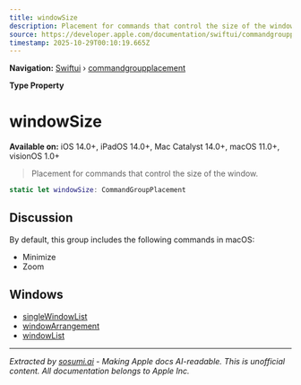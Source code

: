 ```yaml
---
title: windowSize
description: Placement for commands that control the size of the window.
source: https://developer.apple.com/documentation/swiftui/commandgroupplacement/windowsize
timestamp: 2025-10-29T00:10:19.665Z
---
```


**Navigation:** [Swiftui](/documentation/swiftui) › [commandgroupplacement](/documentation/swiftui/commandgroupplacement)

**Type Property**

# windowSize

**Available on:** iOS 14.0+, iPadOS 14.0+, Mac Catalyst 14.0+, macOS 11.0+, visionOS 1.0+

> Placement for commands that control the size of the window.

```swift
static let windowSize: CommandGroupPlacement
```

## Discussion

By default, this group includes the following commands in macOS:

- Minimize
- Zoom

## Windows

- [singleWindowList](/documentation/swiftui/commandgroupplacement/singlewindowlist)
- [windowArrangement](/documentation/swiftui/commandgroupplacement/windowarrangement)
- [windowList](/documentation/swiftui/commandgroupplacement/windowlist)

---

*Extracted by [sosumi.ai](https://sosumi.ai) - Making Apple docs AI-readable.*
*This is unofficial content. All documentation belongs to Apple Inc.*
